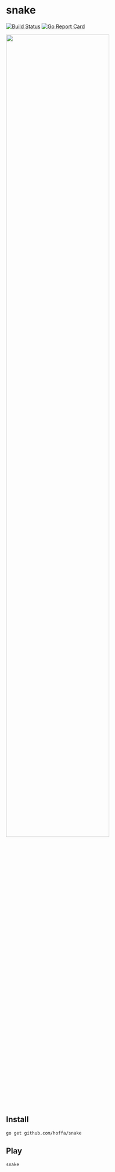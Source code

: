 # snake

[![Build Status](https://github.com/hoffa/snake/workflows/.github/workflows/workflow.yml/badge.svg)](https://github.com/hoffa/snake/actions)
[![Go Report Card](https://goreportcard.com/badge/github.com/hoffa/snake)](https://goreportcard.com/report/github.com/hoffa/snake)

<img src="https://i.imgur.com/EgxFPoR.png" width="75%" />

## Install

```
go get github.com/hoffa/snake
```

## Play

```
snake
```
